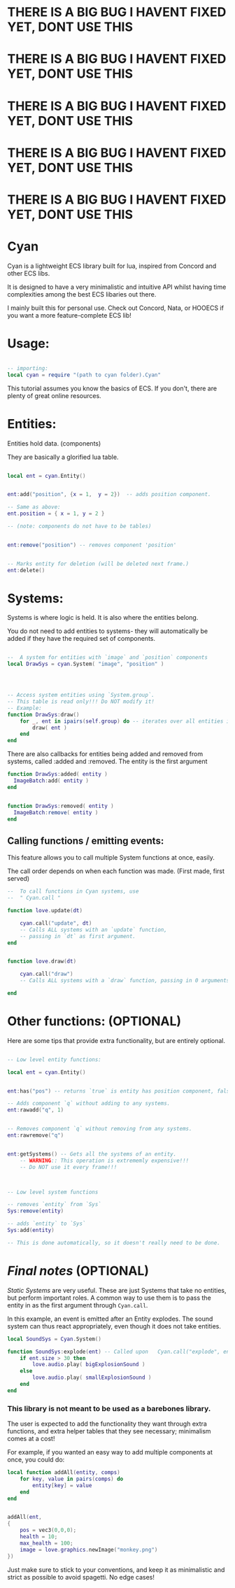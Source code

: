 

# THERE IS A BIG BUG I HAVENT FIXED YET, DONT USE THIS

# THERE IS A BIG BUG I HAVENT FIXED YET, DONT USE THIS

# THERE IS A BIG BUG I HAVENT FIXED YET, DONT USE THIS

# THERE IS A BIG BUG I HAVENT FIXED YET, DONT USE THIS

# THERE IS A BIG BUG I HAVENT FIXED YET, DONT USE THIS


# Cyan

Cyan is a lightweight ECS library built for lua, inspired from Concord and other ECS libs.

It is designed to have a very minimalistic and intuitive API whilst having time complexities among the best ECS libaries out there.

I mainly built this for personal use. Check out Concord, Nata, or HOOECS if you want a more feature-complete ECS lib!


# Usage:

```lua

-- importing:
local cyan = require "(path to cyan folder).Cyan"

```

This tutorial assumes you know the basics of ECS.
If you don't, there are plenty of great online resources.

# Entities:

Entities hold data. (components)

They are basically a glorified lua table.

```lua

local ent = cyan.Entity()


ent:add("position", {x = 1,  y = 2})  -- adds position component.

-- Same as above:
ent.position = { x = 1, y = 2 }

-- (note: components do not have to be tables)


ent:remove("position") -- removes component 'position'


-- Marks entity for deletion (will be deleted next frame.)
ent:delete()

```
 
 
      
# Systems:
Systems is where logic is held.
It is also where the entities belong.

You do not need to add entities to systems- they will automatically be added
if they have the required set of components.
```lua

--  A system for entities with `image` and `position` components
local DrawSys = cyan.System( "image", "position" )




-- Access system entities using `System.group`.
-- This table is read only!!! Do NOT modify it!
-- Example:
function DrawSys:draw()
    for _, ent in ipairs(self.group) do -- iterates over all entities in `DrawSys`
        draw( ent )
    end
end


```
There are also callbacks for entities being added and removed from systems,
called :added and :removed. The entity is the first argument
```lua
function DrawSys:added( entity )
  ImageBatch:add( entity )
end


function DrawSys:removed( entity )
  ImageBatch:remove( entity )
end

```
 
   
   
##  Calling functions / emitting events:
This feature allows you to call multiple System functions at once, easily. 

The call order depends on when each function was made. (First made, first served)
```lua
--  To call functions in Cyan systems, use
--  " Cyan.call "

function love.update(dt)

    cyan.call("update", dt)
    -- Calls ALL systems with an `update` function, 
    -- passing in `dt` as first argument.
end


function love.draw(dt)

    cyan.call("draw")
    -- Calls ALL systems with a `draw` function, passing in 0 arguments.

end


```

# Other functions:  (OPTIONAL)
Here are some tips that provide extra functionality, but are
entirely optional.
   
 
    
      
```lua

-- Low level entity functions:

local ent = cyan.Entity()


ent:has("pos") -- returns `true` is entity has position component, false otherwise.

-- Adds component `q` without adding to any systems.
ent:rawadd("q", 1)


-- Removes component `q` without removing from any systems.
ent:rawremove("q")


ent:getSystems() -- Gets all the systems of an entity.
    -- WARNING:: This operation is extrememly expensive!!!
    -- Do NOT use it every frame!!!



-- Low level system functions

-- removes `entity` from `Sys`
Sys:remove(entity)

-- adds `entity` to `Sys`
Sys:add(entity)

-- This is done automatically, so it doesn't really need to be done.


```

# *Final notes*  (OPTIONAL)

*Static Systems* are very useful.
These are just Systems that take no entities, but perform important roles. A common way to use them is to pass the entity in as the first argument through `Cyan.call`.

In this example, an event is emitted after an Entity explodes. The sound system can thus react appropriately, even though it does not take entities.
```lua
local SoundSys = Cyan.System()

function SoundSys:explode(ent) -- Called upon   Cyan.call("explode", ent)
    if ent.size > 30 then
        love.audio.play( bigExplosionSound )
    else
        love.audio.play( smallExplosionSound )
    end
end
```

### This library is not meant to be used as a barebones library. 

The user is expected to add the functionality they want through extra functions, and extra helper tables that they see necessary; minimalism comes at a cost!

For example, if you wanted an easy way to add multiple components at once,
you could do:
```lua
local function addAll(entity, comps)
    for key, value in pairs(comps) do
        entity[key] = value
    end
end


addAll(ent,
{
    pos = vec3(0,0,0);
    health = 10;
    max_health = 100;
    image = love.graphics.newImage("monkey.png")
})
```

Just make sure to stick to your conventions, and keep it
as minimalistic and strict as possible to avoid spagetti.
No edge cases!


